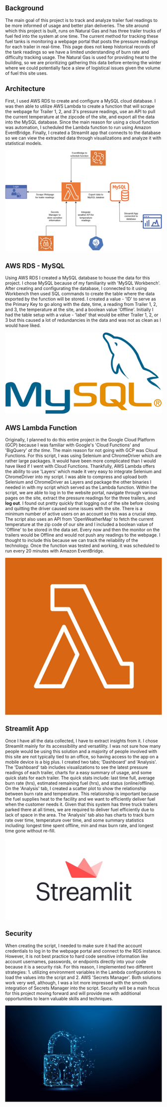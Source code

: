 ## Background
The main goal of this project is to track and analyze trailer fuel readings to be more informed of usage and better plan deliveries. The site around which this project is built, runs on Natural Gas and has three trailer trucks of fuel fed into the system at one time. The current method for tracking these fuel tanks is monitoring a webpage portal that posts the pressure readings for each trailer in real-time. This page does not keep historical records of the tank readings so we have a limited understanding of burn rate and  difficulty tracking usage. The Natural Gas is used for providing heat to the building, so we are prioritizing gathering this data before entering the winter where we could potentially face a slew of logistical issues given the volume of fuel this site uses. 

## Architecture
First, I used AWS RDS to create and configure a MySQL cloud database. I was then able to utilize AWS Lambda to create a function that will scrape the webpage for Trailer 1, 2, and 3's pressure readings, use an API to pull the current temperature at the zipcode of the site, and export all the data into the MySQL database. Since the main reason for using a cloud function was automation, I scheduled the Lambda function to run using Amazon EventBridge. Finally, I created a Streamlit app that connects to the database so we can view the extracted data through visualizations and analyze it with statistical models. 

![Cloud Solution Architecture](assets/Cloud_Solution.jpg)

## AWS RDS - MySQL
Using AWS RDS I created a MySQL database to house the data for this project. I chose MySQL because of my familiarity with 'MySQL Workbench'. After creating and configurating the database, I connected to it using Workbench then used SQL commands to create the table where the data exported by the function will be stored. I created a value - 'ID' to serve as the Primary Key to go along with the date, time, a reading from Trailer 1, 2, and 3, the temperature at the site, and a boolean value 'Offline'. Initially I had the table setup with a value - 'label' that would be either Trailer 1, 2, or 3 but this caused a lot of redundancies in the data and was not as clean as I would have liked. 

![MySQL](/assets/mySQL.png)

## AWS Lambda Function
Originally, I planned to do this entire project in the Google Cloud Platform (GCP) because I was familiar with Google's 'Cloud Functions' and 'BigQuery' *at the time*. The main reason for not going with GCP was Cloud Functions. For this script, I was using Selenium and ChromeDriver which are rather large packages. It would have been more complicated than I would have liked if I went with Cloud Functions. Thankfully, AWS Lambda offers the ability to use 'Layers' which made it very easy to integrate Selenium and ChromeDriver into my script. I was able to compress and upload both Selenium and ChromeDriver as Layers and package the other binaries I needed in with my script which served as the Lambda function. Within the script, we are able to log in to the website portal, navigate through various pages on the site, extract the pressure readings for the three trailers, and **log out**. I found out pretty quickly that logging out of the site before closing and quitting the driver caused some issues with the site. There is a minimum number of active users on an account so this was a crucial step. The script also uses an API from 'OpenWeatherMap' to fetch the current temperature at the zip code of our site and I included a boolean value of 'Offline' to be stored in the data set. Every now and then the monitor on the trailers would be Offline and would not push any readings to the webpage. I thought to include this because we can track the reliability of the technology. Once the function was tested and working, it was scheduled to run every 20 minutes with Amazon EventBridge.

![Lambda](/assets/lambda.png)

## Streamlit App
Once I have all the data collected, I have to extract insights from it. I chose Streamlit mainly for its accessibility and versatility. I was not sure how many people would be using this solution and a majority of people involved with this site are not typically tied to an office, so having access to the app on a mobile device is a big plus. I created two tabs; 'Dashboard' and 'Analysis'. The 'Dashboard' tab includes visualizations to see the latest pressure readings of each trailer, charts for a easy summary of usage, and some quick stats for each trailer. The quick stats include: last time full, average burn rate (hrs), estimated remaining fuel (hrs), and status (online/offline). On the 'Analysis' tab, I created a scatter plot to show the relationship between burn rate and temperature. This relationship is important because the fuel supplies heat to the facility and we want to efficiently deliver fuel when the customer needs it. Given that this system has three truck trailers parked there at all times, we are required to deliver fuel efficiently due to lack of space in the area. The 'Analysis' tab also has charts to track burn rate over time, temperature over time, and some summary statistics including: longest time spent offline, min and max burn rate, and longest time gone without re-fill. 

![Streamlit](/assets/streamlit.jpeg)

## Security
When creating the script, I needed to make sure it had the account credentials to log in to the webpage portal and connect to the RDS instance. However, it is not best practice to hard code sensitive information like account usernames, passwords, or endpoints directly into your code because it is a security risk. For this reason, I implemented two different strategies: 1. utilizing environment variables in the Lambda configurations to load the values into the script and 2. AWS 'Secrets Manager'. Both solutions work very well, although, I was a lot more impressed with the smooth integration of Secrets Manager into the script. Security will be a main focus for this project moving forward and will provide me with additional opportunities to learn valuable skills and techniques. 

![Security](/assets/security.jpeg)
